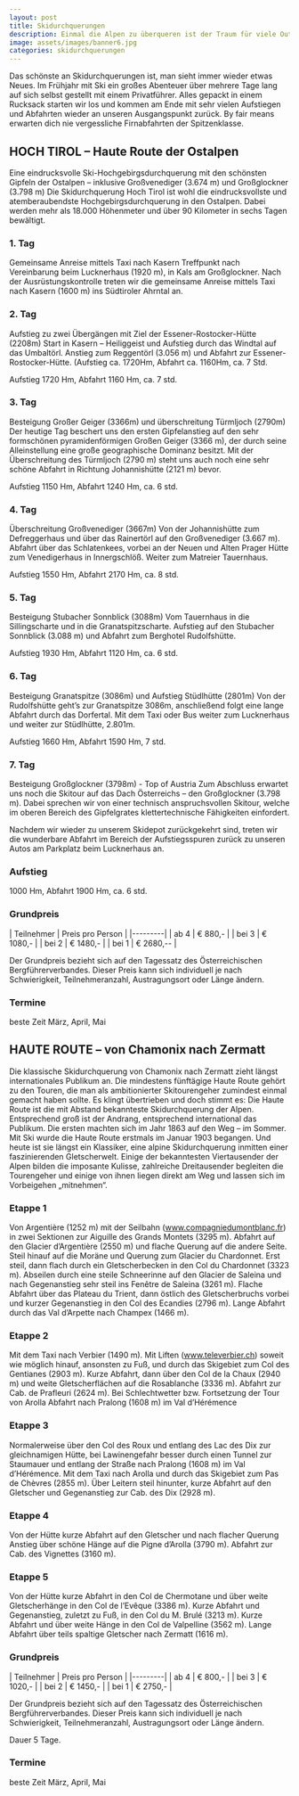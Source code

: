 ```yaml
---
layout: post
title: Skidurchquerungen
description: Einmal die Alpen zu überqueren ist der Traum für viele Outdoor-Fans
image: assets/images/banner6.jpg
categories: skidurchquerungen
---
```


Das schönste an Skidurchquerungen ist, man sieht immer wieder etwas Neues. Im Frühjahr mit Ski ein großes Abenteuer über mehrere Tage lang auf sich selbst gestellt mit einem Privatführer. Alles gepackt in einem Rucksack starten wir los und kommen am Ende mit sehr vielen Aufstiegen und Abfahrten wieder an unseren Ausgangspunkt zurück. By fair means erwarten dich nie vergessliche Firnabfahrten der Spitzenklasse.

## HOCH TIROL – Haute Route der Ostalpen
Eine eindrucksvolle Ski-Hochgebirgsdurchquerung mit den schönsten Gipfeln
der Ostalpen – inklusive Großvenediger (3.674 m) und Großglockner (3.798 m)
Die Skidurchquerung Hoch Tirol ist wohl die eindrucksvollste und atemberaubendste Hochgebirgsdurchquerung in den Ostalpen. Dabei werden mehr als 18.000 Höhenmeter und über 90 Kilometer in sechs Tagen bewältigt.

### 1. Tag
Gemeinsame Anreise mittels Taxi nach Kasern
Treffpunkt nach Vereinbarung beim Lucknerhaus (1920 m), in Kals am Großglockner.
Nach der Ausrüstungskontrolle treten wir die gemeinsame Anreise mittels Taxi nach Kasern (1600 m) ins Südtiroler Ahrntal an.

### 2. Tag
Aufstieg zu zwei Übergängen mit Ziel der Essener-Rostocker-Hütte (2208m)
Start in Kasern – Heiliggeist und Aufstieg durch das Windtal auf das Umbaltörl. Anstieg zum Reggentörl (3.056 m) und Abfahrt zur Essener-Rostocker-Hütte. (Aufstieg ca. 1720Hm, Abfahrt ca. 1160Hm, ca. 7 Std.

Aufstieg 1720 Hm, Abfahrt 1160 Hm, ca. 7 std.

### 3. Tag
Besteigung Großer Geiger (3366m) und überschreitung Türmljoch (2790m)
Der heutige Tag beschert uns den ersten Gipfelanstieg auf den sehr formschönen pyramidenförmigen Großen Geiger (3366 m), der durch seine Alleinstellung eine große geographische Dominanz besitzt. Mit der Überschreitung des Türmljoch (2790 m) steht uns auch noch eine sehr schöne Abfahrt in Richtung Johannishütte (2121 m) bevor.

Aufstieg 1150 Hm, Abfahrt 1240 Hm, ca. 6 std.

### 4. Tag
Überschreitung Großvenediger (3667m)
Von der Johannishütte zum Defreggerhaus und über das Rainertörl auf den Großvenediger (3.667 m). Abfahrt über das Schlatenkees, vorbei an der Neuen und Alten Prager Hütte zum Venedigerhaus in Innergschlöß. Weiter zum Matreier Tauernhaus.

Aufstieg 1550 Hm, Abfahrt 2170 Hm, ca. 8 std.

### 5. Tag
Besteigung Stubacher Sonnblick (3088m)
Vom Tauernhaus in die Sillingscharte und in die Granatspitzscharte. Aufstieg auf den Stubacher Sonnblick (3.088 m) und Abfahrt zum Berghotel Rudolfshütte.

Aufstieg 1930 Hm, Abfahrt 1120 Hm, ca. 6 std.

### 6. Tag
Besteigung Granatspitze (3086m) und Aufstieg Stüdlhütte (2801m)
Von der Rudolfshütte geht’s zur Granatspitze 3086m, anschließend folgt eine lange Abfahrt durch das Dorfertal. Mit dem Taxi oder Bus weiter zum Lucknerhaus und weiter zur Stüdlhütte, 2.801m.

Aufstieg 1660 Hm, Abfahrt 1590 Hm, 7 std.

### 7. Tag
Besteigung Großglockner (3798m) - Top of Austria
Zum Abschluss erwartet uns noch die Skitour auf das Dach Österreichs – den Großglockner (3.798 m). Dabei sprechen wir von einer technisch anspruchsvollen Skitour, welche im oberen Bereich des Gipfelgrates klettertechnische Fähigkeiten einfordert.

Nachdem wir wieder zu unserem Skidepot zurückgekehrt sind, treten wir die wunderbare Abfahrt im Bereich der Aufstiegsspuren zurück zu unseren Autos am Parkplatz beim Lucknerhaus an.

### Aufstieg 
1000 Hm, Abfahrt 1900 Hm, ca. 6 std.

### Grundpreis

| Teilnehmer | Preis pro Person |
|---------|
| ab 4 | € 880,- |
| bei 3 | € 1080,- |
| bei 2 | € 1480,- |
| bei 1 | € 2680,-- |

Der Grundpreis bezieht sich auf den Tagessatz des Österreichischen Bergführerverbandes.
Dieser Preis kann sich individuell je nach Schwierigkeit, Teilnehmeranzahl, Austragungsort oder Länge ändern.

### Termine	
beste Zeit März, April, Mai

## HAUTE ROUTE – von Chamonix nach Zermatt
Die klassische Skidurchquerung von Chamonix nach Zermatt zieht längst internationales Publikum an. Die mindestens fünftägige Haute Route gehört zu den Touren, die man als ambitionierter Skitourengeher zumindest einmal gemacht haben sollte.
Es klingt übertrieben und doch stimmt es: Die Haute Route ist die mit Abstand bekannteste Skidurchquerung der Alpen.  Entsprechend groß ist der Andrang, entsprechend international das Publikum. Die ersten machten sich im Jahr 1863 auf den Weg – im Sommer. Mit Ski wurde die Haute Route erstmals im Januar 1903 begangen. Und heute ist sie längst ein Klassiker, eine alpine Skidurchquerung inmitten einer faszinierenden Gletscherwelt. Einige der bekanntesten Viertausender der Alpen bilden die imposante Kulisse, zahlreiche Dreitausender begleiten die Tourengeher und einige von ihnen liegen direkt am Weg und lassen sich im Vorbeigehen „mitnehmen“.

### Etappe 1 
Von Argentière (1252 m) mit der Seilbahn (www.compagniedumontblanc.fr) in zwei Sektionen zur Aiguille des Grands Montets (3295 m). Abfahrt auf den Glacier d’Argentière (2550 m) und flache Querung auf die andere Seite. Steil hinauf auf die Moräne und Querung zum Glacier du Chardonnet. Erst steil, dann flach durch ein Gletscherbecken in den Col du Chardonnet (3323 m). Abseilen durch eine steile Schneerinne auf den Glacier de Saleina und nach Gegenanstieg sehr steil ins Fenêtre de Saleina (3261 m). Flache Abfahrt über das Plateau du Trient, dann östlich des Gletscherbruchs vorbei und kurzer Gegenanstieg in den Col des Ecandies (2796 m). Lange Abfahrt durch das Val d’Arpette nach Champex (1466 m). 

### Etappe 2
Mit dem Taxi nach Verbier (1490 m). Mit Liften (www.televerbier.ch) soweit wie möglich hinauf, ansonsten zu Fuß, und durch das Skigebiet zum Col des Gentianes (2903 m). Kurze Abfahrt, dann über den Col de la Chaux (2940 m) und weite Gletscherflächen auf die Rosablanche (3336 m). Abfahrt zur Cab. de Prafleuri (2624 m). Bei Schlechtwetter bzw. Fortsetzung der Tour von Arolla Abfahrt nach Pralong (1608 m) im Val d’Hérémence

### Etappe 3
Normalerweise über den Col des Roux und entlang des Lac des Dix zur gleichnamigen Hütte, bei Lawinengefahr besser durch einen Tunnel zur Staumauer und entlang der Straße nach Pralong (1608 m) im Val d’Hérémence. Mit dem Taxi nach Arolla und durch das Skigebiet zum Pas de Chèvres (2855 m). Über Leitern steil hinunter, kurze Abfahrt auf den Gletscher und Gegenanstieg zur Cab. des Dix (2928 m).

### Etappe 4
Von der Hütte kurze Abfahrt auf den Gletscher und nach flacher Querung Anstieg über schöne Hänge auf die Pigne d’Arolla (3790 m). Abfahrt zur Cab. des Vignettes (3160 m).

### Etappe 5
Von der Hütte kurze Abfahrt in den Col de Chermotane und über weite Gletscherhänge in den Col de l’Evêque (3386 m). Kurze Abfahrt und Gegenanstieg, zuletzt zu Fuß, in den Col du M. Brulé (3213 m). Kurze Abfahrt und über weite Hänge in den Col de Valpelline (3562 m). Lange Abfahrt über teils spaltige Gletscher nach Zermatt (1616 m).

### Grundpreis

| Teilnehmer | Preis pro Person |
|---------|
| ab 4 | € 800,- |
| bei 3 | € 1020,- |
| bei 2 | € 1450,- |
| bei 1 | € 2750,- |

Der Grundpreis bezieht sich auf den Tagessatz des Österreichischen Bergführerverbandes.
Dieser Preis kann sich individuell je nach Schwierigkeit, Teilnehmeranzahl, Austragungsort oder Länge ändern.

Dauer 5 Tage.

### Termine	
beste Zeit März, April, Mai



